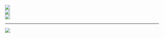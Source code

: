 ![](https://github-readme-stats.vercel.app/api?username=quangdang46&theme=radical&hide_border=false&include_all_commits=false&count_private=true)<br/>
![](https://github-readme-streak-stats.herokuapp.com/?user=quangdang46&theme=radical&hide_border=false)<br/>
![](https://github-readme-stats.vercel.app/api/top-langs/?username=quangdang46&theme=radical&hide_border=false&include_all_commits=false&count_private=true&layout=compact)

---
[![](https://visitcount.itsvg.in/api?id=quangdang46&icon=0&color=0)](https://visitcount.itsvg.in)
